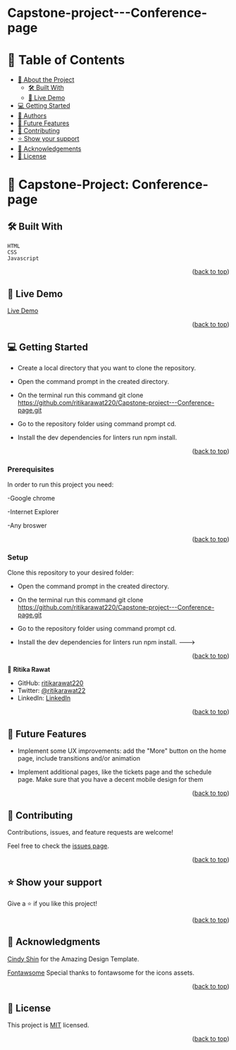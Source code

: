 <a name="readme-top"></a>

<h1>Capstone-project---Conference-page</h1>

# 📗 Table of Contents

- [📖 About the Project](#about-project)
  - [🛠 Built With](#built-with)
  - [🚀 Live Demo](#live-demo)
- [💻 Getting Started](#getting-started)
- [👥 Authors](#authors)
- [🔭 Future Features](#future-features)
- [🤝 Contributing](#contributing)
- [⭐️ Show your support](#support)
- [🙏 Acknowledgements](#acknowledgements)
- [📝 License](#license)

<!-- PROJECT DESCRIPTION -->

# 📖 Capstone-Project: Conference-page <a name="about-project"></a>


## 🛠 Built With <a name="built-with"></a>
    HTML
    CSS
    Javascript


<p align="right">(<a href="#readme-top">back to top</a>)</p>

<!-- LIVE DEMO -->

## 🚀 Live Demo <a name="live-demo"></a>

[Live Demo](https://ritikarawat220.github.io/Capstone-project---Conference-page/)


<p align="right">(<a href="#readme-top">back to top</a>)</p>


<!-- GETTING STARTED -->

## 💻 Getting Started <a name="getting-started"></a>

- Create a local directory that you want to clone the repository.

- Open the command prompt in the created directory.

- On the terminal run this command git clone https://github.com/ritikarawat220/Capstone-project---Conference-page.git

- Go to the repository folder using command prompt cd.

- Install the dev dependencies for linters run npm install.

<p align="right">(<a href="#readme-top">back to top</a>)</p>

### Prerequisites

In order to run this project you need:

-Google chrome

-Internet Explorer

-Any broswer


<p align="right">(<a href="#readme-top">back to top</a>)</p>

### Setup

Clone this repository to your desired folder:

- Open the command prompt in the created directory.

- On the terminal run this command git clone https://github.com/ritikarawat220/Capstone-project---Conference-page.git

- Go to the repository folder using command prompt cd.

- Install the dev dependencies for linters run npm install.
--->


<p align="right">(<a href="#readme-top">back to top</a>)</p>

<!-- Author -->

👤 **Ritika Rawat**

- GitHub: [ritikarawat220](https://github.com/ritikarawat220)
- Twitter: [@ritikarawat22](https://twitter.com/Ritikarawat22)
- LinkedIn: [LinkedIn](https://www.linkedin.com/in/rawatritika/)


<p align="right">(<a href="#readme-top">back to top</a>)</p>

<!-- FUTURE FEATURES -->

## 🔭 Future Features <a name="future-features"></a>

- Implement some UX improvements: add the "More" button on the home page, include transitions and/or animation

- Implement additional pages, like the tickets page and the schedule page. Make sure that you have a decent mobile design for them

<p align="right">(<a href="#readme-top">back to top</a>)</p>

<!-- CONTRIBUTING -->

## 🤝 Contributing <a name="contributing"></a>

Contributions, issues, and feature requests are welcome!

Feel free to check the [issues page](https://github.com/ritikarawat220/Capstone-project---Conference-page/issues).

<p align="right">(<a href="#readme-top">back to top</a>)</p>

<!-- SUPPORT -->

## ⭐️ Show your support <a name="support"></a>

Give a ⭐️ if you like this project!

<p align="right">(<a href="#readme-top">back to top</a>)</p>

<!-- ACKNOWLEDGEMENTS -->

## 🙏 Acknowledgments <a name="acknowledgements"></a>

[Cindy Shin](https://www.behance.net/gallery/29845175/CC-Global-Summit-2015) for the Amazing Design Template.

[Fontawsome](https://fontawesome.com/) Special thanks to fontawsome for the icons assets.



<p align="right">(<a href="#readme-top">back to top</a>)</p>



<!-- LICENSE -->

## 📝 License <a name="license"></a>

This project is [MIT](./MIT.md) licensed.


<p align="right">(<a href="#readme-top">back to top</a>)</p>
